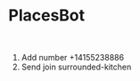 # PlacesBot
<br>
<ol>
  <li>Add number +14155238886</li>
  <li>Send join surrounded-kitchen
  </ol>
